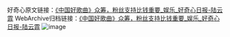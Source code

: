 好奇心原文链接：[《中国好歌曲》众筹，粉丝支持比钱重要_娱乐_好奇心日报-陆云霏](https://www.qdaily.com/articles/7383.html)
WebArchive归档链接：[《中国好歌曲》众筹，粉丝支持比钱重要_娱乐_好奇心日报-陆云霏](http://web.archive.org/web/20190623172321/https://www.qdaily.com/articles/7383.html)
![image](http://ww3.sinaimg.cn/large/007d5XDply1g3wjf5ilbdj30u02nh4oz)